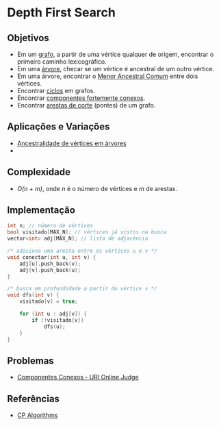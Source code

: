 # Depth First Search

## Objetivos
* Em um [grafo](https://en.wikipedia.org/wiki/Graph_theory), a partir de uma vértice qualquer de origem, encontrar o primeiro caminho lexicográfico.
* Em uma [árvore](https://en.wikipedia.org/wiki/Tree_(graph_theory)), checar se um vértice é ancestral de um outro vértice.
* Em uma árvore, encontrar o [Menor Ancestral Comum](https://en.wikipedia.org/wiki/Lowest_common_ancestor) entre dois vértices.
* Encontrar [ciclos]((https://en.wikipedia.org/wiki/Cycle_graph)) em grafos.
* Encontrar [componentes fortemente conexos](https://en.wikipedia.org/wiki/Strongly_connected_component).
* Encontrar [arestas de corte](https://en.wikipedia.org/wiki/Bridge_(graph_theory)) (pontes) de um grafo.

## Aplicações e Variações
* [Ancestralidade de vértices em árvores](Tree-Vertex-Ancestrality/readme.md)
* 

## Complexidade
* *O(n + m)*, onde *n* é o número de vértices e *m* de arestas.

## Implementação
```c++
int n; // número de vértices
bool visitado[MAX_N]; // vértices já vistos na busca
vector<int> adj[MAX_N]; // lista de adjacência

/* adiciona uma aresta entre os vértices u e v */
void conectar(int u, int v) {
    adj[u].push_back(v);
    adj[v].push_back(u);
}

/* busca em profundidade a partir do vértice v */
void dfs(int v) {
    visitado[v] = true;

    for (int u : adj[v]) {
        if (!visitado[v])
            dfs(u);
    }
}
```

## Problemas
* [Componentes Conexos - URI Online Judge](Problems/Componentes-Conexos.cpp)

## Referências
* [CP Algorithms](https://cp-algorithms.com/graph/depth-first-search.html)
